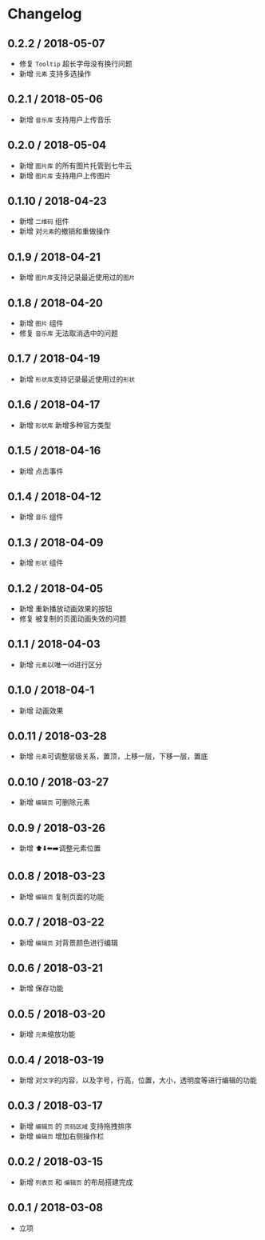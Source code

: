 
# Changelog

## 0.2.2 / 2018-05-07
- 修复 `Tooltip` 超长字母没有换行问题
- 新增 `元素` 支持多选操作

## 0.2.1 / 2018-05-06
- 新增 `音乐库` 支持用户上传音乐

## 0.2.0 / 2018-05-04
- 新增 `图片库` 的所有图片托管到七牛云
- 新增 `图片库` 支持用户上传图片

## 0.1.10 / 2018-04-23
- 新增 `二维码` 组件
- 新增 对`元素`的撤销和重做操作

## 0.1.9 / 2018-04-21
- 新增 `图片库`支持记录最近使用过的`图片`

## 0.1.8 / 2018-04-20
- 新增 `图片` 组件
- 修复 `音乐库` 无法取消选中的问题

## 0.1.7 / 2018-04-19
- 新增 `形状库`支持记录最近使用过的`形状`

## 0.1.6 / 2018-04-17
- 新增 `形状库` 新增多种官方类型

## 0.1.5 / 2018-04-16
- 新增 点击事件

## 0.1.4 / 2018-04-12
- 新增 `音乐` 组件

## 0.1.3 / 2018-04-09
- 新增 `形状` 组件

## 0.1.2 / 2018-04-05
- 新增 重新播放动画效果的按钮
- 修复 被复制的页面动画失效的问题

## 0.1.1 / 2018-04-03
- 新增 `元素`以唯一id进行区分

## 0.1.0 / 2018-04-1
- 新增 动画效果

## 0.0.11 / 2018-03-28
- 新增 `元素`可调整层级关系，置顶，上移一层，下移一层，置底

## 0.0.10 / 2018-03-27
- 新增 `编辑页` 可删除元素

## 0.0.9 / 2018-03-26
- 新增 ⬆️⬇️⬅️➡️调整元素位置

## 0.0.8 / 2018-03-23
- 新增 `编辑页` 复制页面的功能
 
## 0.0.7 / 2018-03-22
- 新增 `编辑页` 对背景颜色进行编辑

## 0.0.6 / 2018-03-21
- 新增 保存功能

## 0.0.5 / 2018-03-20
- 新增 `元素`缩放功能

## 0.0.4 / 2018-03-19
- 新增 对`文字`的内容，以及字号，行高，位置，大小，透明度等进行编辑的功能

## 0.0.3 / 2018-03-17
- 新增 `编辑页` 的 `页码区域` 支持拖拽排序
- 新增 `编辑页` 增加右侧操作栏

## 0.0.2 / 2018-03-15
- 新增 `列表页` 和 `编辑页` 的布局搭建完成

## 0.0.1 / 2018-03-08
- 立项
